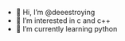 - 👋 Hi, I’m @deeestroying
- 👀 I’m interested in c and c++ 
- 🌱 I’m currently learning python


<!---
deeestroying/deeestroying is a ✨ special ✨ repository because its `README.md` (this file) appears on your GitHub profile.
You can click the Preview link to take a look at your changes.
--->
